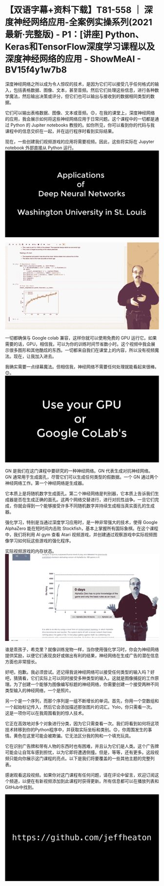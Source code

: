 # 【双语字幕+资料下载】T81-558 ｜ 深度神经网络应用-全案例实操系列(2021最新·完整版) - P1：[讲座] Python、Keras和TensorFlow深度学习课程以及深度神经网络的应用 - ShowMeAI - BV15f4y1w7b8

深度神经网络之所以成为令人惊叹的技术，是因为它们可以接受几乎任何格式的输入，包括表格数据、图像、文本，甚至音频。然后它们处理这些信息，进行各种数学魔法，然后输出决策或评分，但它们也可以输出与接收到的数据相同类型的数据。

它们可以输出表格数据、图像、文本或音频。😊，在我的课堂上，深度神经网络的应用，我会展示如何将这些神经网络应用于日常问题。这个课程中的一切都是通过 Python 的 Jupiter notebooks 教授的。如你所见，你可以看到你的代码与我课程中的信息交织在一起，并在运行程序时看到实际结果。

现在，一些创建我们视频游戏的应用将需要视频。因此，这些将实际在 Jupyter notebook 外部直接从 Python 运行。![](img/65ac78653c1a84416ac737ec4a875fe7_1.png)

![](img/65ac78653c1a84416ac737ec4a875fe7_2.png)

一切都确保与 Google colab 兼容，这样你就可以使用免费的 GPU 运行它。如果需要的话，GPU，相信我，可以为你的训练时间节省数小时。这个视频中我会展示很多图形和其他酷炫的东西。一切都来自我们在课堂上的内容，所以没有视频魔法。现在，让我加入进去。

我确实需要一点绿幕魔法。但相信我，神经网络不需要任何处理就能看起来很棒。😊。![](img/65ac78653c1a84416ac737ec4a875fe7_4.png)

GN 是我们在这门课程中要研究的一种神经网络。GN 代表生成对抗神经网络。GN 通常用于生成面孔，尽管它们可以生成任何类型的假数据。一个 GN 通过两个神经网络工作。第一个神经网络是生成器。

它本质上是将随机数字生成面孔。第二个神经网络是判别器，它本质上告诉我们生成器是否在生成正确的面孔。这两个网络交替进行，进行对抗性战争。一旦它们完成，你就会得到一个能够接受许多不同随机数字并持续生成相当真实面孔的生成器。

强化学习，特别是当通过深度学习应用时，是一种非常强大的技术，使得 Google AlphaZero 能在短时间内击败 Stockfish，基本上掌握所有国际象棋。在这个课程中，我们将利用 AI gym 查看 Atari 视频游戏，并创建通过观察游戏中实际视频图像学习如何玩这些游戏的强化程序。

实际视频游戏的内存状态。![](img/65ac78653c1a84416ac737ec4a875fe7_6.png)

谁是乖孩子，希克里？就像训练宠物一样，当你使用强化学习时，你会为神经网络提供奖励，以便它们表现良好或做出有利的结果，神经网络在生成广告的潜在信息方面也非常擅长。

好吧，抱歉。我必须尝试。还记得我说神经网络可以接受任何类型的输入吗？好吧，猜猜看，它们实际上可以同时接受多种类型的输入。这就是图像捕捉的工作原理。为了创建一个能够为图像编写标题的神经网络，你需要创建一个接受两种不同类型输入的神经网络，一个是照片。

另一个是一个序列，而那个序列是一组不断增长的单词。首先，你用一个空数组和一个起始标记传入，然后它会添加描述那张图片的词汇。Yolo，你只需看一次。这是一项你可以在我周围看到的惊人技术。

它正在高效地对多个对象进行分类，因为它只需查看一次。我们将看到如何将这项技术转移到你的Python程序中，并获取实际坐标和类别。😊，你周围发生的事情。黄色在这里可能会被欺骗。它无法区分我的狗和一个填充玩具。

它在识别广告牌和带有人物的东西时也有困难，并且认为它们是人类。这个广告牌可能会让自驾车感到担忧，以为它即将遭遇侧撞。但是，等等，还有更多。这段视频只能向你展示这门课程的亮点。以下是我们将要覆盖的一些其他主题的完整列表。

感谢观看这段视频。如果你对这门课程有任何问题，请在评论中留言，欢迎订阅这个频道，以便在有新视频添加到此课程时获得更新。所有信息都可以在播放列表和GitHub中找到。

![](img/65ac78653c1a84416ac737ec4a875fe7_8.png)
